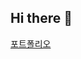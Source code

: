 ## Hi there 👋
<a href="https://elite-stargazer-d3e.notion.site/147c7099b67580d087a7ffa684eb5f10"> 포트폴리오 </a>

